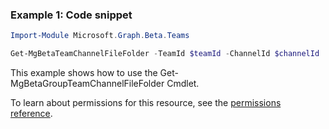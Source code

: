 ### Example 1: Code snippet

```powershell
Import-Module Microsoft.Graph.Beta.Teams

Get-MgBetaTeamChannelFileFolder -TeamId $teamId -ChannelId $channelId
```
This example shows how to use the Get-MgBetaGroupTeamChannelFileFolder Cmdlet.

To learn about permissions for this resource, see the [permissions reference](/graph/permissions-reference).

